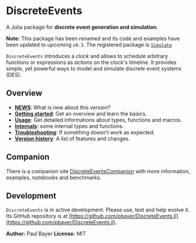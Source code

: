 # DiscreteEvents

A Julia package for **discrete event generation and simulation**.

**Note:** This package has been renamed and its code and examples have been updated to upcoming `v0.3`. The registered package is [`Simulate`](https://github.com/pbayer/DiscreteEvents.jl/tree/v0.2.0)

`DiscreteEvents` introduces a *clock* and allows to schedule arbitrary functions or expressions as *actions* on the clock's timeline. It provides simple, yet powerful ways to model and simulate discrete event systems (DES).

## Overview

- [**NEWS**](news.md): What is new about this version?
- [**Getting started**](intro.md): Get an overview and learn the basics.
- [**Usage**](usage.md): Get detailed informations about types, functions and macros.
- [**Internals**](internals.md): some internal types and functions.
- [**Troubleshooting**](troubleshooting.md): If something doesn't work as expected.
- [**Version history**](history.md): A list of features and changes.

## Companion

There is a companion site [DiscreteEventsCompanion](https://github.com/pbayer/DiscreteEventsCompanion.jl) with more information, examples, notebooks and benchmarks.

## Development

`DiscreteEvents` is in active development. Please use, test and help  evolve it. Its GitHub repository is at [https://github.com/pbayer/DiscreteEvents.jl](https://github.com/pbayer/DiscreteEvents.jl).

**Author:** Paul Bayer
**License:** MIT
